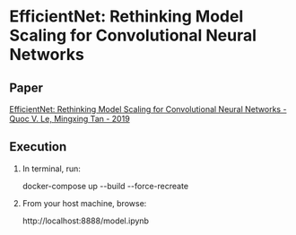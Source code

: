 # EfficientNet: Rethinking Model Scaling for Convolutional Neural Networks

## Paper

[EfficientNet: Rethinking Model Scaling for Convolutional Neural Networks - Quoc V. Le, Mingxing Tan - 2019](https://arxiv.org/pdf/1905.11946.pdf)

## Execution

1. In terminal, run:

    docker-compose up --build --force-recreate

2. From your host machine, browse:

    http://localhost:8888/model.ipynb